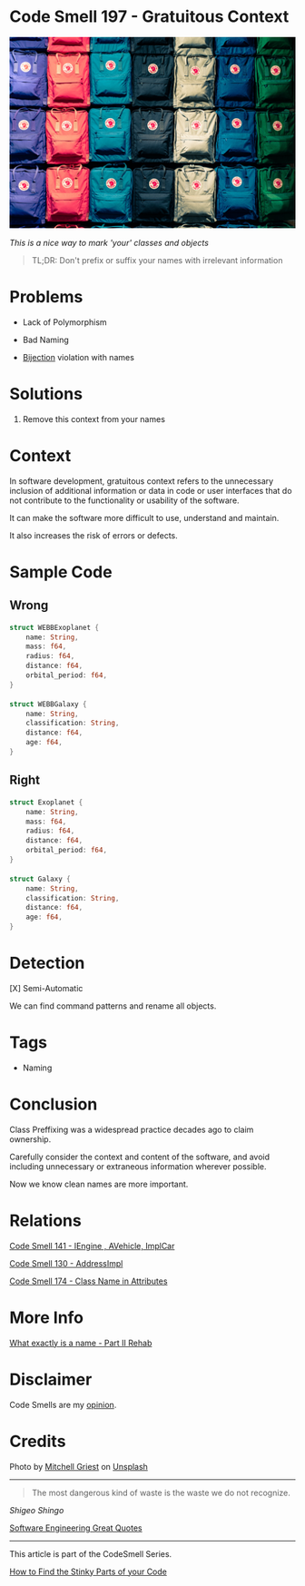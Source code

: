 # Code Smell 197 - Gratuitous Context
            
![Code Smell 197 - Gratuitous Context](Code%20Smell%20197%20-%20Gratuitous%20Context.jpg)

*This is a nice way to mark 'your' classes and objects*

> TL;DR: Don't prefix or suffix your names with irrelevant information

# Problems

- Lack of Polymorphism

- Bad Naming

- [Bijection](https://github.com/mcsee/Software-Design-Articles/tree/main/Articles/Theory/The%20One%20and%20Only%20Software%20Design%20Principle/readme.md) violation with names

# Solutions

1. Remove this context from your names

# Context

In software development, gratuitous context refers to the unnecessary inclusion of additional information or data in code or user interfaces that do not contribute to the functionality or usability of the software.

It can make the software more difficult to use, understand and maintain.

It also increases the risk of errors or defects. 

# Sample Code

## Wrong

<!-- [Gist Url](https://gist.github.com/mcsee/0e69debe5bcce802a00b09be29a1a668) -->

```rust
struct WEBBExoplanet {
    name: String,
    mass: f64, 
    radius: f64, 
    distance: f64, 
    orbital_period: f64, 
}

struct WEBBGalaxy {
    name: String,
    classification: String,
    distance: f64, 
    age: f64,
}
```

## Right

<!-- [Gist Url](https://gist.github.com/mcsee/111aa1f4c0d67b3230f6166aadecd9d6) -->

```rust
struct Exoplanet {
    name: String,
    mass: f64, 
    radius: f64, 
    distance: f64, 
    orbital_period: f64, 
}

struct Galaxy {
    name: String,
    classification: String,
    distance: f64, 
    age: f64,
}
```

# Detection

[X] Semi-Automatic 

We can find command patterns and rename all objects.

# Tags

- Naming

# Conclusion

Class Preffixing was a widespread practice decades ago to claim ownership. 

Carefully consider the context and content of the software, and avoid including unnecessary or extraneous information wherever possible.

Now we know clean names are more important.

# Relations

[Code Smell 141 - IEngine , AVehicle, ImplCar](https://github.com/mcsee/Software-Design-Articles/tree/main/Articles/Code%20Smells/Code%20Smell%20141%20-%20IEngine%20,%20AVehicle,%20ImplCar/readme.md)

[Code Smell 130 - AddressImpl](https://github.com/mcsee/Software-Design-Articles/tree/main/Articles/Code%20Smells/Code%20Smell%20130%20-%20AddressImpl/readme.md)

[Code Smell 174 - Class Name in Attributes](https://github.com/mcsee/Software-Design-Articles/tree/main/Articles/Code%20Smells/Code%20Smell%20174%20-%20Class%20Name%20in%20Attributes/readme.md)

# More Info

[What exactly is a name - Part II Rehab](https://github.com/mcsee/Software-Design-Articles/tree/main/Articles/Theory/What%20exactly%20is%20a%20name%20-%20Part%20II%20Rehab/readme.md)

# Disclaimer

Code Smells are my [opinion](https://github.com/mcsee/Software-Design-Articles/tree/main/Articles/Blogging/I%20Wrote%20More%20than%2090%20Articles%20on%202021%20Here%20is%20What%20I%20Learned/readme.md).

# Credits

Photo by [Mitchell Griest](https://unsplash.com/es/@griestprojects) on [Unsplash](https://unsplash.com/photos/psDzkLlifxQ)
    
* * *

> The most dangerous kind of waste is the waste we do not recognize.

_Shigeo Shingo_
 
[Software Engineering Great Quotes](https://github.com/mcsee/Software-Design-Articles/tree/main/Articles/Quotes/Software%20Engineering%20Great%20Quotes/readme.md)

* * *

This article is part of the CodeSmell Series.

[How to Find the Stinky Parts of your Code](https://github.com/mcsee/Software-Design-Articles/tree/main/Articles/Code%20Smells/How%20to%20Find%20the%20Stinky%20parts%20of%20your%20Code/readme.md)